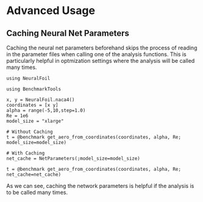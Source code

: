 # Advanced Usage

## Caching Neural Net Parameters

Caching the neural net parameters beforehand skips the process of reading in the parameter files when calling one of the analysis functions. This is particularly helpful in optmization settings where the analysis will be called many times.

```@setup cache
using NeuralFoil
```

```@example cache
using BenchmarkTools

x, y = NeuralFoil.naca4()
coordinates = [x y]
alpha = range(-5,10,step=1.0)
Re = 1e6
model_size = "xlarge"

# Without Caching
t = @benchmark get_aero_from_coordinates(coordinates, alpha, Re; model_size=model_size)
```

```@example cache
# With Caching
net_cache = NetParameters(;model_size=model_size)

t = @benchmark get_aero_from_coordinates(coordinates, alpha, Re; net_cache=net_cache)
```

As we can see, caching the network parameters is helpful if the analysis is to be called many times.
